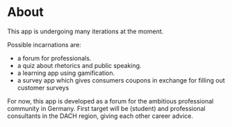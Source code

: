 # About

This app is undergoing many iterations at the moment. 

Possible incarnations are:
- a forum for professionals.
- a quiz about rhetorics and public speaking.
- a learning app using gamification.
- a survey app which gives consumers coupons in exchange for filling out customer surveys


For now, this app is developed as a forum for the ambitious professional community in Germany.
First target will be (student) and professional consultants in the DACH region, giving each other career advice.